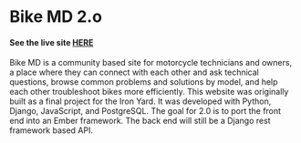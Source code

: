 # Bike MD 2.o
#### See the live site [HERE](bike-md.herokuapp.com)
Bike MD is a community based site for motorcycle technicians and owners, a place where they can connect with each other and ask technical questions, browse common problems and solutions by model, and help each other troubleshoot bikes more efficiently. This website was originally built as a final project for the Iron Yard. It was developed with Python, Django, JavaScript, and PostgreSQL. The goal for 2.0 is to port the front end into an Ember framework. The back end
will still be a Django rest framework based API. 

